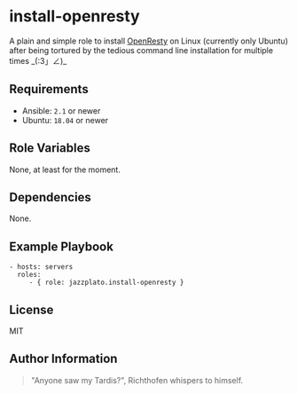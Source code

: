 install-openresty
=========

A plain and simple role to install [OpenResty](https://openresty.org/en/) on Linux (currently only Ubuntu) after being tortured by the tedious command line installation for multiple times \_(:3」∠)\_

Requirements
------------

- Ansible: `2.1` or newer
- Ubuntu: `18.04` or newer

Role Variables
--------------

None, at least for the moment.

Dependencies
------------

None.

Example Playbook
----------------

    - hosts: servers
      roles:
         - { role: jazzplato.install-openresty }

License
-------

MIT

Author Information
------------------

> "Anyone saw my Tardis?", Richthofen whispers to himself.
